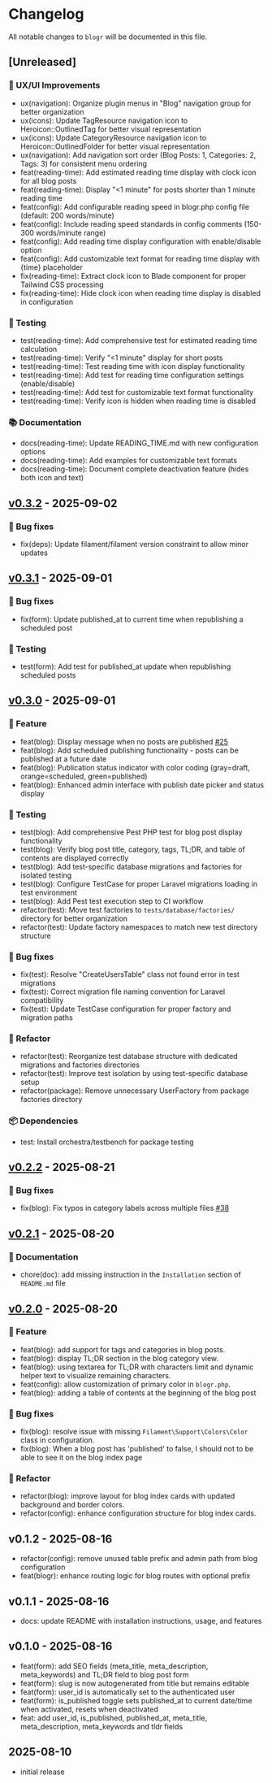 # Changelog

All notable changes to `blogr` will be documented in this file.

## [Unreleased]

### 🎨 UX/UI Improvements

- ux(navigation): Organize plugin menus in "Blog" navigation group for better organization
- ux(icons): Update TagResource navigation icon to Heroicon::OutlinedTag for better visual representation
- ux(icons): Update CategoryResource navigation icon to Heroicon::OutlinedFolder for better visual representation
- ux(navigation): Add navigation sort order (Blog Posts: 1, Categories: 2, Tags: 3) for consistent menu ordering
- feat(reading-time): Add estimated reading time display with clock icon for all blog posts
- feat(reading-time): Display "<1 minute" for posts shorter than 1 minute reading time
- feat(config): Add configurable reading speed in blogr.php config file (default: 200 words/minute)
- feat(config): Include reading speed standards in config comments (150-300 words/minute range)
- feat(config): Add reading time display configuration with enable/disable option
- feat(config): Add customizable text format for reading time display with {time} placeholder
- fix(reading-time): Extract clock icon to Blade component for proper Tailwind CSS processing
- fix(reading-time): Hide clock icon when reading time display is disabled in configuration

### 🧪 Testing

- test(reading-time): Add comprehensive test for estimated reading time calculation
- test(reading-time): Verify "<1 minute" display for short posts
- test(reading-time): Test reading time with icon display functionality
- test(reading-time): Add test for reading time configuration settings (enable/disable)
- test(reading-time): Add test for customizable text format functionality
- test(reading-time): Verify icon is hidden when reading time is disabled

### 📚 Documentation

- docs(reading-time): Update READING_TIME.md with new configuration options
- docs(reading-time): Add examples for customizable text formats
- docs(reading-time): Document complete deactivation feature (hides both icon and text)

## [v0.3.2](https://github.com/happytodev/blogr/compare/v0.3.1...v0.3.2) - 2025-09-02

### 🐛 Bug fixes

- fix(deps): Update filament/filament version constraint to allow minor updates


## [v0.3.1](https://github.com/happytodev/blogr/compare/v0.3.0...v0.3.1) - 2025-09-01

### 🐛 Bug fixes

- fix(form): Update published_at to current time when republishing a scheduled post

### 🧪 Testing

- test(form): Add test for published_at update when republishing scheduled posts


## [v0.3.0](https://github.com/happytodev/blogr/compare/v0.2.1...v0.3.0) - 2025-09-01

### 🚀 Feature

- feat(blog): Display message when no posts are published [#25](https://github.com/happytodev/blogr/issues/25)
- feat(blog): Add scheduled publishing functionality - posts can be published at a future date
- feat(blog): Publication status indicator with color coding (gray=draft, orange=scheduled, green=published)
- feat(blog): Enhanced admin interface with publish date picker and status display

### 🧪 Testing

- test(blog): Add comprehensive Pest PHP test for blog post display functionality
- test(blog): Verify blog post title, category, tags, TL;DR, and table of contents are displayed correctly
- test(blog): Add test-specific database migrations and factories for isolated testing
- test(blog): Configure TestCase for proper Laravel migrations loading in test environment
- test(blog): Add Pest test execution step to CI workflow
- refactor(test): Move test factories to `tests/database/factories/` directory for better organization
- refactor(test): Update factory namespaces to match new test directory structure

### 🐛 Bug fixes

- fix(test): Resolve "CreateUsersTable" class not found error in test migrations
- fix(test): Correct migration file naming convention for Laravel compatibility
- fix(test): Update TestCase configuration for proper factory and migration paths

### 🚜 Refactor

- refactor(test): Reorganize test database structure with dedicated migrations and factories directories
- refactor(test): Improve test isolation by using test-specific database setup
- refactor(package): Remove unnecessary UserFactory from package factories directory

### 📦 Dependencies

- test: Install orchestra/testbench for package testing

## [v0.2.2](https://github.com/happytodev/blogr/compare/v0.2.1...v0.2.2) - 2025-08-21

### 🐛 Bug fixes

- fix(blog): Fix typos in category labels across multiple files [#38](https://github.com/happytodev/blogr/issues/38)


## [v0.2.1](https://github.com/happytodev/blogr/compare/v0.2.0...v0.2.1) - 2025-08-20

### 📗 Documentation

- chore(doc): add missing instruction in the `Installation` section of `README.md` file


## [v0.2.0](https://github.com/happytodev/blogr/compare/v0.1.4...v0.2.0) - 2025-08-20

###  🚀 Feature

- feat(blog): add support for tags and categories in blog posts.
- feat(blog): display TL;DR section in the blog category view.
- feat(blog): using textarea for TL;DR with characters limit and dynamic helper text to visualize remaining characters.
- feat(config): allow customization of primary color in `blogr.php`.
- feat(blog): adding a table of contents at the beginning of the blog post

### 🐛 Bug fixes

- fix(blog): resolve issue with missing `Filament\Support\Colors\Color` class in configuration.
- fix(blog): When a blog post has 'published' to false, I should not to be able to see it on the blog index page

### 🚜 Refactor

- refactor(blog): improve layout for blog index cards with updated background and border colors.
- refactor(config): enhance configuration structure for blog index cards.


## v0.1.2 - 2025-08-16
- refactor(config): remove unused table prefix and admin path from blog configuration
- feat(blogr): enhance routing logic for blog routes with optional prefix

## v0.1.1 - 2025-08-16 
- docs: update README with installation instructions, usage, and features

## v0.1.0 - 2025-08-16
- feat(form): add SEO fields (meta_title, meta_description, meta_keywords) and TL;DR field to blog post form
- feat(form): slug is now autogenerated from title but remains editable
- feat(form): user_id is automatically set to the authenticated user
- feat(form): is_published toggle sets published_at to current date/time when activated, resets when deactivated
- feat: add user_id, is_published, published_at, meta_title, meta_description, meta_keywords and tldr fields


## 2025-08-10
- initial release
